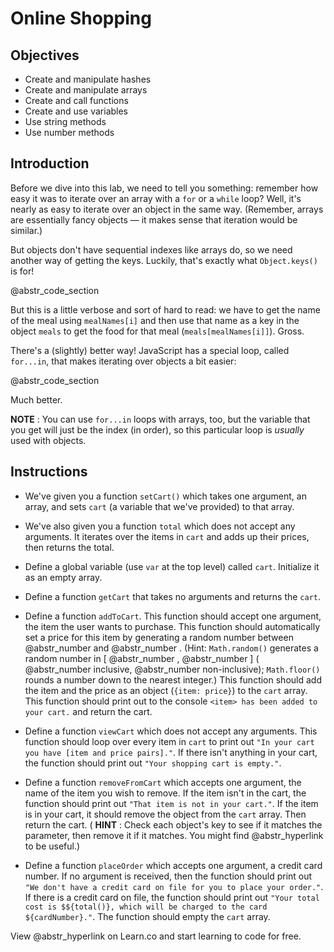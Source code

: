 # Online Shopping

## Objectives

  * Create and manipulate hashes
  * Create and manipulate arrays
  * Create and call functions
  * Create and use variables
  * Use string methods
  * Use number methods



## Introduction

Before we dive into this lab, we need to tell you something: remember how easy it was to iterate over an array with a `for` or a `while` loop? Well, it's nearly as easy to iterate over an object in the same way. (Remember, arrays are essentially fancy objects — it makes sense that iteration would be similar.)

But objects don't have sequential indexes like arrays do, so we need another way of getting the keys. Luckily, that's exactly what `Object.keys()` is for!

@abstr_code_section 

But this is a little verbose and sort of hard to read: we have to get the name of the meal using `mealNames[i]` and then use that name as a key in the object `meals` to get the food for that meal (`meals[mealNames[i]]`). Gross.

There's a (slightly) better way! JavaScript has a special loop, called `for...in`, that makes iterating over objects a bit easier:

@abstr_code_section 

Much better.

**NOTE** : You can use `for...in` loops with arrays, too, but the variable that you get will just be the index (in order), so this particular loop is _usually_ used with objects.

## Instructions

  * We've given you a function `setCart()` which takes one argument, an array, and sets `cart` (a variable that we've provided) to that array.

  * We've also given you a function `total` which does not accept any arguments. It iterates over the items in `cart` and adds up their prices, then returns the total.

  * Define a global variable (use `var` at the top level) called `cart`. Initialize it as an empty array.

  * Define a function `getCart` that takes no arguments and returns the `cart`.

  * Define a function `addToCart`. This function should accept one argument, the item the user wants to purchase. This function should automatically set a price for this item by generating a random number between @abstr_number and @abstr_number . (Hint: `Math.random()` generates a random number in [ @abstr_number , @abstr_number ] ( @abstr_number inclusive, @abstr_number non-inclusive); `Math.floor()` rounds a number down to the nearest integer.) This function should add the item and the price as an object (`{item: price}`) to the `cart` array. This function should print out to the console `<item> has been added to your cart.` and return the cart.

  * Define a function `viewCart` which does not accept any arguments. This function should loop over every item in `cart` to print out `"In your cart you have [item and price pairs]."`. If there isn't anything in your cart, the function should print out `"Your shopping cart is empty."`.

  * Define a function `removeFromCart` which accepts one argument, the name of the item you wish to remove. If the item isn't in the cart, the function should print out `"That item is not in your cart."`. If the item is in your cart, it should remove the object from the `cart` array. Then return the cart. ( **HINT** : Check each object's key to see if it matches the parameter, then remove it if it matches. You might find @abstr_hyperlink to be useful.)

  * Define a function `placeOrder` which accepts one argument, a credit card number. If no argument is received, then the function should print out `"We don't have a credit card on file for you to place your order."`. If there is a credit card on file, the function should print out `"Your total cost is $${total()}, which will be charged to the card ${cardNumber}."`. The function should empty the `cart` array.




View @abstr_hyperlink on Learn.co and start learning to code for free.
